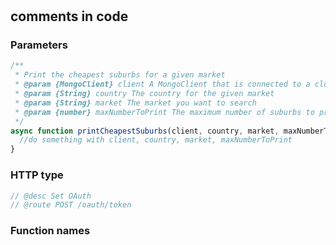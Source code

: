#

## comments in code
### Parameters
```javascript
/**
 * Print the cheapest suburbs for a given market
 * @param {MongoClient} client A MongoClient that is connected to a cluster with the sample_airbnb database
 * @param {String} country The country for the given market
 * @param {String} market The market you want to search
 * @param {number} maxNumberToPrint The maximum number of suburbs to print
 */
async function printCheapestSuburbs(client, country, market, maxNumberToPrint) {
  //do something with client, country, market, maxNumberToPrint
}
```
### HTTP type
```javascript
// @desc Set OAuth
// @route POST /oauth/token
```

### Function names

